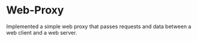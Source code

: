 # Web-Proxy
 Implemented a simple web proxy that passes requests and data between a web client and a web server.
